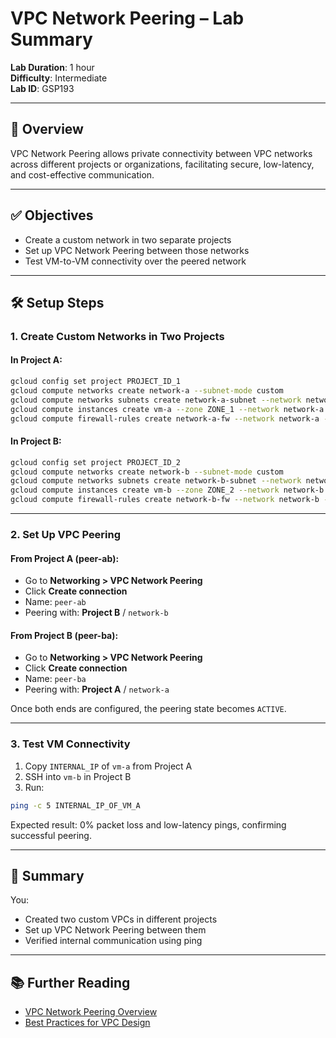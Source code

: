 # VPC Network Peering – Lab Summary

**Lab Duration**: 1 hour  
**Difficulty**: Intermediate  
**Lab ID**: GSP193  

---

## 🧠 Overview

VPC Network Peering allows private connectivity between VPC networks across different projects or organizations, facilitating secure, low-latency, and cost-effective communication.

---

## ✅ Objectives

- Create a custom network in two separate projects
- Set up VPC Network Peering between those networks
- Test VM-to-VM connectivity over the peered network

---

## 🛠️ Setup Steps

### 1. Create Custom Networks in Two Projects

#### In Project A:
```bash
gcloud config set project PROJECT_ID_1
gcloud compute networks create network-a --subnet-mode custom
gcloud compute networks subnets create network-a-subnet --network network-a --range 10.0.0.0/16 --region REGION_1
gcloud compute instances create vm-a --zone ZONE_1 --network network-a --subnet network-a-subnet --machine-type e2-small
gcloud compute firewall-rules create network-a-fw --network network-a --allow tcp:22,icmp
```

#### In Project B:
```bash
gcloud config set project PROJECT_ID_2
gcloud compute networks create network-b --subnet-mode custom
gcloud compute networks subnets create network-b-subnet --network network-b --range 10.8.0.0/16 --region REGION_2
gcloud compute instances create vm-b --zone ZONE_2 --network network-b --subnet network-b-subnet --machine-type e2-small
gcloud compute firewall-rules create network-b-fw --network network-b --allow tcp:22,icmp
```

---

### 2. Set Up VPC Peering

#### From Project A (peer-ab):
- Go to **Networking > VPC Network Peering**
- Click **Create connection**
- Name: `peer-ab`
- Peering with: **Project B** / `network-b`

#### From Project B (peer-ba):
- Go to **Networking > VPC Network Peering**
- Click **Create connection**
- Name: `peer-ba`
- Peering with: **Project A** / `network-a`

Once both ends are configured, the peering state becomes `ACTIVE`.

---

### 3. Test VM Connectivity

1. Copy `INTERNAL_IP` of `vm-a` from Project A
2. SSH into `vm-b` in Project B
3. Run:
```bash
ping -c 5 INTERNAL_IP_OF_VM_A
```

Expected result: 0% packet loss and low-latency pings, confirming successful peering.

---

## 🔁 Summary

You:
- Created two custom VPCs in different projects
- Set up VPC Network Peering between them
- Verified internal communication using ping

---

## 📚 Further Reading

- [VPC Network Peering Overview](https://cloud.google.com/vpc/docs/vpc-peering)
- [Best Practices for VPC Design](https://cloud.google.com/vpc/docs/best-practices)
